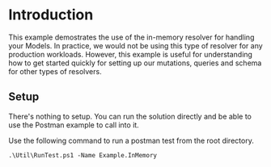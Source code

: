 # Introduction

This example demostrates the use of the in-memory resolver for handling your Models. In practice, we would not be using this type of resolver for any production workloads. However, this example is useful for understanding how to get started quickly for setting up our mutations, queries and schema for other types of resolvers.

## Setup

There's nothing to setup. You can run the solution directly and be able to use the Postman example to call into it.

Use the following command to run a postman test from the root directory.

```
.\Util\RunTest.ps1 -Name Example.InMemory
```